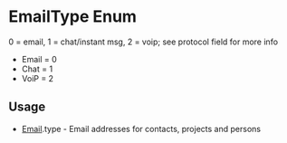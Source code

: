 <properties generated="1" SortOrder="990" />

# EmailType Enum

0 = email, 1 = chat/instant msg, 2 = voip; see protocol field for more info

* Email = 0
* Chat = 1
* VoiP = 2

## Usage
* [Email](Email.md).type - Email addresses for contacts, projects and persons

